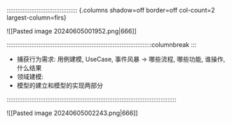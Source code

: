 :::::::::::::::::::::::::::::::::::::::: {.columns shadow=off border=off col-count=2 largest-column=firs}

![[Pasted image 20240605001952.png|666]]

::::::::::::::::::::::::::::::::::::::::::::::::::::::::::::::::::::::::::::::::::columnbreak
:::

- 捕获行为需求: 用例建模, UseCase, 事件风暴 -> 哪些流程, 哪些功能, 谁操作, 什么结果
- 领域建模: 
- 模型的建立和模型的实现两部分

::::::::::::::::::::::::::::::::::::::::::::::::::::::::::::::::::::::::::::::::::::::::::::::::

![[Pasted image 20240605002243.png|666]]